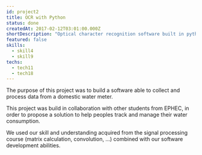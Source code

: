 ```yaml
---
id: project2
title: OCR with Python
status: done
createdAt: 2017-02-12T03:01:00.000Z
shortDescription: "Optical character recognition software built in python"
featured: false
skills:
  - skill4  
  - skill9
techs:
  - tech11
  - tech18
---
```

The purpose of this project was to build a software able to collect and process data from a domestic water meter.

This project was build in collaboration with other students from EPHEC, in order to propose a solution to help peoples track and manage their water consumption.

We used our skill and understanding acquired from the signal processing course (matrix calculation, convolution, ...) combined with our software development abilities.